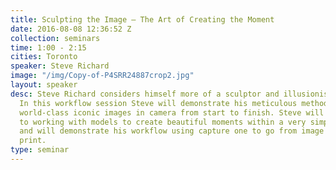 ```yaml
---
title: Sculpting the Image – The Art of Creating the Moment
date: 2016-08-08 12:36:52 Z
collection: seminars
time: 1:00 - 2:15
cities: Toronto
speaker: Steve Richard
image: "/img/Copy-of-P4SRR24887crop2.jpg"
layout: speaker
desc: Steve Richard considers himself more of a sculptor and illusionist than a photographer.
  In this workflow session Steve will demonstrate his meticulous method of creating
  world-class iconic images in camera from start to finish. Steve will share his approach
  to working with models to create beautiful moments within a very simple framework
  and will demonstrate his workflow using capture one to go from image creation to
  print.
type: seminar
---
```


